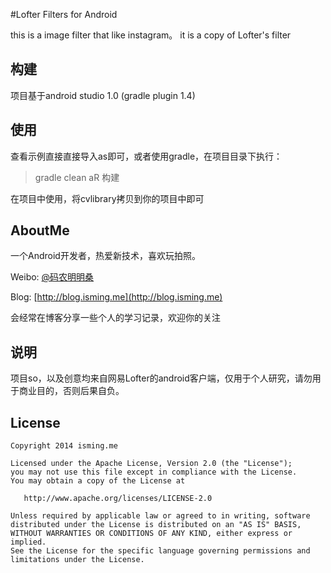 #Lofter Filters for Android

this is a image filter that like instagram。
it is a copy of Lofter's filter

## 构建
项目基于android studio 1.0 (gradle plugin 1.4)

## 使用

查看示例直接直接导入as即可，或者使用gradle，在项目目录下执行：

> gradle clean aR 构建

在项目中使用，将cvlibrary拷贝到你的项目中即可



## AboutMe

一个Android开发者，热爱新技术，喜欢玩拍照。

Weibo: [@码农明明桑](http://www.weibo.com/mingmingsang)

Blog:  [http://blog.isming.me](http://blog.isming.me)

 会经常在博客分享一些个人的学习记录，欢迎你的关注


## 说明
项目so，以及创意均来自网易Lofter的android客户端，仅用于个人研究，请勿用于商业目的，否则后果自负。


## License
    Copyright 2014 isming.me

    Licensed under the Apache License, Version 2.0 (the "License");
    you may not use this file except in compliance with the License.
    You may obtain a copy of the License at

       http://www.apache.org/licenses/LICENSE-2.0

    Unless required by applicable law or agreed to in writing, software
    distributed under the License is distributed on an "AS IS" BASIS,
    WITHOUT WARRANTIES OR CONDITIONS OF ANY KIND, either express or implied.
    See the License for the specific language governing permissions and
    limitations under the License.